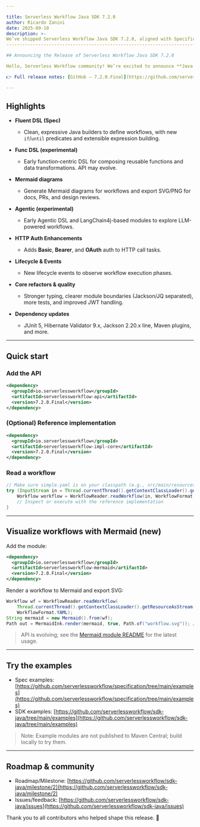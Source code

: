 ```yaml
---

title: Serverless Workflow Java SDK 7.2.0
author: Ricardo Zanini
date: 2025-09-10
description: >-
We’ve shipped Serverless Workflow Java SDK 7.2.0, aligned with Specification 1.0.0, with a brand-new Fluent DSL, experimental Func DSL, Mermaid diagrams, auth enhancements, and more.
--------------------------------------------------------------------------------------------------------------------------------------------------------------------------------------

## Announcing the Release of Serverless Workflow Java SDK 7.2.0

Hello, Serverless Workflow community! We’re excited to announce **Java SDK 7.2.0.Final**, aligned with **Serverless Workflow Specification 1.0.0**. This release strengthens the developer experience with a **Fluent DSL**, lifecycle hooks, richer HTTP authentication, and numerous quality and dependency updates.

👉 Full release notes: [GitHub – 7.2.0.Final](https://github.com/serverlessworkflow/sdk-java/releases/tag/7.2.0.Final)

---
```


## Highlights

* **Fluent DSL (Spec)**

  * Clean, expressive Java builders to define workflows, with new `if`/`until` predicates and extensible expression building.
* **Func DSL (experimental)**

  * Early function‑centric DSL for composing reusable functions and data transformations. API may evolve.
* **Mermaid diagrams**

  * Generate Mermaid diagrams for workflows and export SVG/PNG for docs, PRs, and design reviews.
* **Agentic (experimental)**

  * Early Agentic DSL and LangChain4j-based modules to explore LLM-powered workflows.
* **HTTP Auth Enhancements**

  * Adds **Basic**, **Bearer**, and **OAuth** auth to HTTP call tasks.
* **Lifecycle & Events**

  * New lifecycle events to observe workflow execution phases.
* **Core refactors & quality**

  * Stronger typing, clearer module boundaries (Jackson/JQ separated), more tests, and improved JWT handling.
* **Dependency updates**

  * JUnit 5, Hibernate Validator 9.x, Jackson 2.20.x line, Maven plugins, and more.

---

## Quick start

### Add the API

```xml
<dependency>
  <groupId>io.serverlessworkflow</groupId>
  <artifactId>serverlessworkflow-api</artifactId>
  <version>7.2.0.Final</version>
</dependency>
```

### (Optional) Reference implementation

```xml
<dependency>
  <groupId>io.serverlessworkflow</groupId>
  <artifactId>serverlessworkflow-impl-core</artifactId>
  <version>7.2.0.Final</version>
</dependency>
```

### Read a workflow

```java
// Make sure simple.yaml is on your classpath (e.g., src/main/resources)
try (InputStream in = Thread.currentThread().getContextClassLoader().getResourceAsStream("simple.yaml")) {
    Workflow workflow = WorkflowReader.readWorkflow(in, WorkflowFormat.YAML);
    // Inspect or execute with the reference implementation
}
```

---

## Visualize workflows with Mermaid (new)

Add the module:

```xml
<dependency>
  <groupId>io.serverlessworkflow</groupId>
  <artifactId>serverlessworkflow-mermaid</artifactId>
  <version>7.2.0.Final</version>
</dependency>
```

Render a workflow to Mermaid and export SVG:

```java
Workflow wf = WorkflowReader.readWorkflow(
    Thread.currentThread().getContextClassLoader().getResourceAsStream("simple.yaml"),
    WorkflowFormat.YAML);
String mermaid = new Mermaid().from(wf);
Path out = MermaidInk.render(mermaid, true, Path.of("workflow.svg")); // true = svg
```

> API is evolving; see the [Mermaid module README](https://github.com/serverlessworkflow/sdk-java/tree/main/mermaid) for the latest usage.

---

## Try the examples

* Spec examples: [https://github.com/serverlessworkflow/specification/tree/main/examples](https://github.com/serverlessworkflow/specification/tree/main/examples)
* SDK examples: [https://github.com/serverlessworkflow/sdk-java/tree/main/examples](https://github.com/serverlessworkflow/sdk-java/tree/main/examples)

> Note: Example modules are not published to Maven Central; build locally to try them.

---

## Roadmap & community

* Roadmap/Milestone: [https://github.com/serverlessworkflow/sdk-java/milestone/2](https://github.com/serverlessworkflow/sdk-java/milestone/2)
* Issues/feedback: [https://github.com/serverlessworkflow/sdk-java/issues](https://github.com/serverlessworkflow/sdk-java/issues)

Thank you to all contributors who helped shape this release. 🎉
